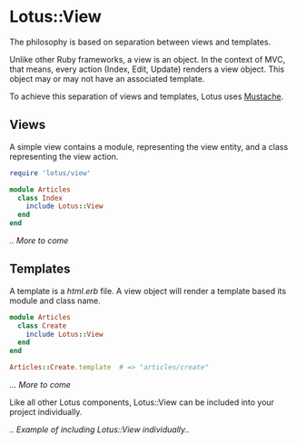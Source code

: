 # Lotus::View

The philosophy is based on separation between views and templates.

Unlike other Ruby frameworks, a view is an object.
In the context of MVC, that means, every action (Index, Edit, Update)
renders a view object. This object may or may not have an
associated template.

To achieve this separation of views and templates, Lotus uses [Mustache](http://mustache.github.io/).

## Views

A simple view contains a module, representing the view entity, and a
class representing the view action.

```ruby
require 'lotus/view'

module Articles
  class Index
    include Lotus::View
  end
end
```

*.. More to come*

## Templates

A template is a *html.erb* file. A view object will render a template
based its module and class name.

```ruby
module Articles
  class Create
    include Lotus::View
  end
end

Articles::Create.template  # => "articles/create"
```

*... More to come*

Like all other Lotus components, Lotus::View can be included into your
project individually.

*.. Example of including Lotus::View individually..*
